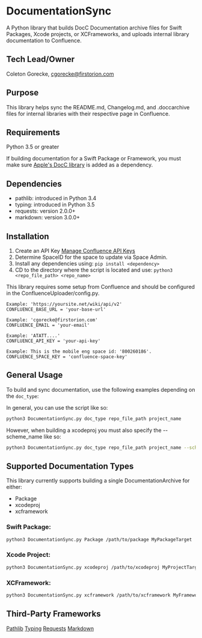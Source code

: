 # DocumentationSync

A Python library that builds DocC Documentation archive files for Swift Packages, Xcode projects, or XCFrameworks, and uploads internal library documentation to Confluence.

## Tech Lead/Owner
Coleton Gorecke, cgorecke@firstorion.com

## Purpose
This library helps sync the README.md, Changelog.md, and .doccarchive files for internal libraries with their respective page in Confluence.

## Requirements
Python 3.5 or greater

If building documentation for a Swift Package or Framework, you must make sure [Apple's DocC library](https://github.com/apple/swift-docc-plugin) is added as a dependency.

## Dependencies
- pathlib: introduced in Python 3.4
- typing: introduced in Python 3.5
- requests: version 2.0.0+
- markdown: version 3.0.0+

## Installation
1. Create an API Key
[Manage Confluence API Keys](https://support.atlassian.com/atlassian-account/docs/manage-api-tokens-for-your-atlassian-account/)
2. Determine SpaceID for the space to update via Space Admin.
3. Install any dependencies using:
```pip install <dependency>```
4. CD to the directory where the script is located and use:
```python3 <repo_file_path> <repo_name>```

This library requires some setup from Confluence and should be configured in the ConfluenceUploader/config.py.

```
Example: 'https://yoursite.net/wiki/api/v2'
CONFLUENCE_BASE_URL = 'your-base-url'
```

```
Example: 'cgorecke@firstorion.com'
CONFLUENCE_EMAIL = 'your-email'
```

```
Example: 'ATATT....'
CONFLUENCE_API_KEY = 'your-api-key'
```

```
Example: This is the mobile eng space id: '800260186'.
CONFLUENCE_SPACE_KEY = 'confluence-space-key'
```

## General Usage
To build and sync documentation, use the following examples depending on the `doc_type`:

In general, you can use the script like so:

```bash
python3 DocumentationSync.py doc_type repo_file_path project_name
```

However, when building a xcodeproj you must also specify the --scheme_name like so: 

```bash
python3 DocumentationSync.py doc_type repo_file_path project_name --scheme_name MyScheme
```

## Supported Documentation Types
This library currently supports building a single DocumentationArchive for either:
- Package
- xcodeproj
- xcframework

### Swift Package:
```bash
python3 DocumentationSync.py Package /path/to/package MyPackageTarget
```

### Xcode Project:
```bash
python3 DocumentationSync.py xcodeproj /path/to/xcodeproj MyProjectTarget --scheme_name MyScheme
```

### XCFramework:
```bash
python3 DocumentationSync.py xcframework /path/to/xcframework MyFrameworkTarget
```

## Third-Party Frameworks
[Pathlib](https://docs.python.org/3/library/pathlib.html)
[Typing](https://docs.python.org/3/library/typing.html)
[Requests](https://pypi.org/project/requests/)
[Markdown](https://python-markdown.github.io/)